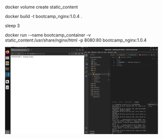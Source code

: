 docker volume create static_content

docker build -t bootcamp_nginx:1.0.4 .

sleep 3

docker run --name bootcamp_container -v static_content:/usr/share/nginx/html -p 8080:80 bootcamp_nginx:1.0.4



![](/images/reto3/01.png)
